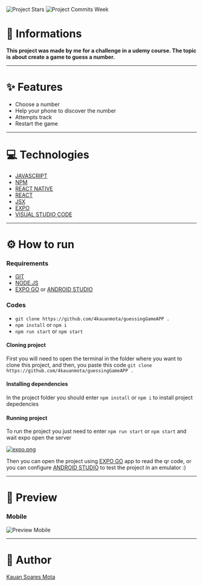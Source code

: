 ![Project Stars](https://img.shields.io/github/stars/4kauanmota/guessingGame-APP?color=1e90ff) ![Project Commits Week](https://img.shields.io/github/commit-activity/w/4kauanmota/guessingGame-APP?color=1e90ff)

# 📄 **Informations**
**This project was made by me for a challenge in a udemy course. The topic is about create a game to guess a number.**

---

# ✨ **Features**
+ Choose a number
+ Help your phone to discover the number
+ Attempts track
+ Restart the game

---

# 💻 **Technologies**
+ [JAVASCRIPT](https://developer.mozilla.org/pt-BR/docs/Web/JavaScript)
+ [NPM](https://www.npmjs.com/)
+ [REACT NATIVE](https://reactnative.dev/)
+ [REACT](https://react.dev/)
+ [JSX](https://pt-br.legacy.reactjs.org/docs/introducing-jsx.html)
+ [EXPO](https://expo.dev/)
+ [VISUAL STUDIO CODE](https://code.visualstudio.com/)

---

# ⚙️ **How to run**
### Requirements
+ [GIT](https://git-scm.com/)
+ [NODE.JS](https://nodejs.org/en)
+ [EXPO GO](https://expo.dev/client) or [ANDROID STUDIO](https://developer.android.com/studio)

### Codes
+ `git clone https://github.com/4kauanmota/guessingGameAPP .`
+ `npm install` or `npm i`
+ `npm run start` or `npm start`

#### Cloning project
First you will need to open the terminal in the folder where you want to clone this project, and then, you paste this code `git clone https://github.com/4kauanmota/guessingGameAPP .`

#### Installing dependencies
In the project folder you should enter `npm install` or `npm i` to install project depedencies

#### Running project
To run the project you just need to enter `npm run start` or `npm start` and wait expo open the server

[![expo.png](https://i.postimg.cc/Pqm30bTR/expo.png)](https://postimg.cc/HJk9yyJw)

Then you can open the project using [EXPO GO](https://expo.dev/client) app to read the qr code, or you can configure [ANDROID STUDIO](https://developer.android.com/studio) to test the project in an emulator :)

---

# 👀 **Preview**

### Mobile
![Preview Mobile](https://i.postimg.cc/R056NKK9/guessing-Game-APP.gif)

---

# 📝 **Author**
[Kauan Soares Mota](https://github.com/4kauanmota)
